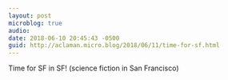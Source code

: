 ```yaml
---
layout: post
microblog: true
audio: 
date: 2018-06-10 20:45:43 -0500
guid: http://aclaman.micro.blog/2018/06/11/time-for-sf.html
---
```

Time for SF in SF! (science fiction in San Francisco)
